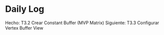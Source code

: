 # Daily Log

Hecho: T3.2 Crear Constant Buffer (MVP Matrix)
Siguiente: T3.3 Configurar Vertex Buffer View
